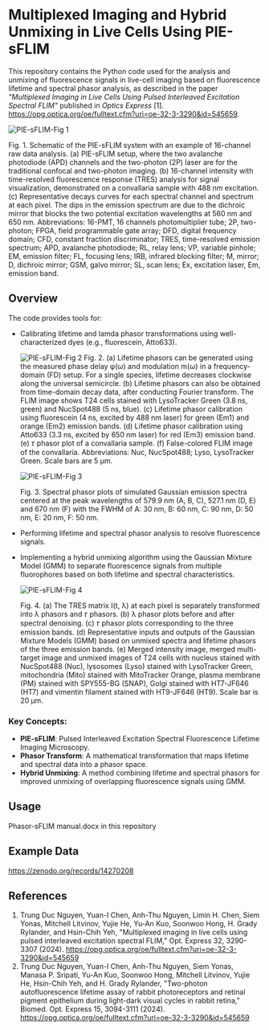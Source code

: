 # Multiplexed Imaging and Hybrid Unmixing in Live Cells Using PIE-sFLIM

This repository contains the Python code used for the analysis and unmixing of fluorescence signals in live-cell imaging based on fluorescence lifetime and spectral phasor analysis, as described in the paper *"Multiplexed Imaging in Live Cells Using Pulsed Interleaved Excitation Spectral FLIM"* published in *Optics Express* [1]. https://opg.optica.org/oe/fulltext.cfm?uri=oe-32-3-3290&id=545659. 

![PIE-sFLIM-Fig 1](https://github.com/user-attachments/assets/f848e6c6-4925-49d0-8edd-6873edf203ef)

Fig. 1. Schematic of the PIE-sFLIM system with an example of 16-channel raw data analysis. (a) PIE-sFLIM setup, where the two avalanche photodiode (APD) channels and the two-photon (2P) laser are for the traditional confocal and two-photon imaging. (b) 16-channel intensity with time-resolved fluorescence response (TRES) analysis for signal visualization, demonstrated on a convallaria sample with 488 nm excitation. (c) Representative decays curves for each spectral channel and spectrum at each pixel. The dips in the emission spectrum are due to the dichroic mirror that blocks the two potential excitation wavelengths at 560 nm and 650 nm. Abbreviations: 16-PMT, 16 channels photomultiplier tube; 2P, two-photon; FPGA, field programmable gate array; DFD, digital frequency domain; CFD, constant fraction discriminator; TRES, time-resolved emission spectrum; APD, avalanche photodiode; RL, relay lens; VP, variable pinhole; EM, emission filter; FL, focusing lens; IRB, infrared blocking filter; M, mirror; D, dichroic mirror; GSM, galvo mirror; SL, scan lens; Ex, excitation laser, Em, emission band.

## Overview

The code provides tools for:
- Calibrating lifetime and lamda phasor transformations using well-characterized dyes (e.g., fluorescein, Atto633).
  
  ![PIE-sFLIM-Fig 2](https://github.com/user-attachments/assets/51b69419-7322-4c07-a4b2-ab32113d659e)
  Fig. 2. (a) Lifetime phasors can be generated using the measured phase delay φ(ω) and modulation m(ω) in a frequency-domain (FD) setup. For a single species, lifetime decreases clockwise along the universal semicircle. (b) Lifetime phasors can also be obtained from time-domain decay data, after conducting Fourier transform. The FLIM image shows T24 cells stained with LysoTracker Green (3.8 ns, green) and NucSpot488 (5 ns, blue). (c) Lifetime phasor calibration using fluorescein (4 ns, excited by 488 nm laser) for green (Em1) and orange (Em2) emission bands. (d) Lifetime phasor calibration using Atto633 (3.3 ns, excited by 650 nm laser) for red (Em3) emission band. (e) 𝜏 phasor plot of a convallaria sample. (f) False-colored FLIM image of the convallaria. Abbreviations: Nuc, NucSpot488; Lyso, LysoTracker Green. Scale bars are 5 µm.

  ![PIE-sFLIM-Fig 3](https://github.com/user-attachments/assets/1aa43797-122e-4ec4-a73f-8713f338f453)

  Fig. 3. Spectral phasor plots of simulated Gaussian emission spectra centered at the peak wavelengths of 579.9 nm (A, B, C), 527.1 nm (D, E) and 670 nm (F) with the FWHM of A: 30 nm, B: 60 nm, C: 90 nm, D: 50 nm, E: 20 nm, F: 50 nm.

- Performing lifetime and spectral phasor analysis to resolve fluorescence signals.
  
- Implementing a hybrid unmixing algorithm using the Gaussian Mixture Model (GMM) to separate fluorescence signals from multiple fluorophores based on both lifetime and spectral characteristics.

  ![PIE-sFLIM-Fig 4](https://github.com/user-attachments/assets/099ef703-ff89-47df-a532-5c881e324c5e)

  Fig. 4. (a) The TRES matrix I(t, λ) at each pixel is separately transformed into λ phasors and 𝜏 phasors. (b) λ phasor plots before and after spectral denoising. (c) 𝜏 phasor plots corresponding to the three emission bands. (d) Representative inputs and outputs of the Gaussian Mixture Models (GMM) based on unmixed spectra and lifetime phasors of the three emission bands. (e) Merged intensity image, merged multi-target image and unmixed images of T24 cells with nucleus stained with NucSpot488 (Nuc), lysosomes (Lyso) stained with LysoTracker Green, mitochondria (Mito) stained with MitoTracker Orange, plasma membrane (PM) stained with SPY555-BG (SNAP), Golgi stained with HT7-JF646 (HT7) and vimentin filament stained with HT9-JF646 (HT9). Scale bar is 20 µm.

### Key Concepts:
- **PIE-sFLIM**: Pulsed Interleaved Excitation Spectral Fluorescence Lifetime Imaging Microscopy.
- **Phasor Transform**: A mathematical transformation that maps lifetime and spectral data into a phasor space.
- **Hybrid Unmixing**: A method combining lifetime and spectral phasors for improved unmixing of overlapping fluorescence signals using GMM.

## Usage

Phasor-sFLIM manual.docx in this repository

## Example Data

https://zenodo.org/records/14270208

## References

1. Trung Duc Nguyen, Yuan-I Chen, Anh-Thu Nguyen, Limin H. Chen, Siem Yonas, Mitchell Litvinov, Yujie He, Yu-An Kuo, Soonwoo Hong, H. Grady Rylander, and Hsin-Chih Yeh, "Multiplexed imaging in live cells using pulsed interleaved excitation spectral FLIM," Opt. Express 32, 3290-3307 (2024). https://opg.optica.org/oe/fulltext.cfm?uri=oe-32-3-3290&id=545659
2. Trung Duc Nguyen, Yuan-I Chen, Anh-Thu Nguyen, Siem Yonas, Manasa P. Sripati, Yu-An Kuo, Soonwoo Hong, Mitchell Litvinov, Yujie He, Hsin-Chih Yeh, and H. Grady Rylander, "Two-photon autofluorescence lifetime assay of rabbit photoreceptors and retinal pigment epithelium during light-dark visual cycles in rabbit retina," Biomed. Opt. Express 15, 3094-3111 (2024). https://opg.optica.org/oe/fulltext.cfm?uri=oe-32-3-3290&id=545659


